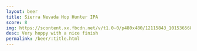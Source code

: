 ```yaml
---
layout: beer
title: Sierra Nevada Hop Hunter IPA
score: 8
img: https://scontent.xx.fbcdn.net/v/t1.0-0/p480x480/12115843_10153656864518745_6379524063255293794_n.jpg?oh=9ed911d53b0f49c283bd2ef4ddbd42be&oe=588E8575
desc: Very hoppy with a nice finish
permalink: /beer/:title.html
---
```

